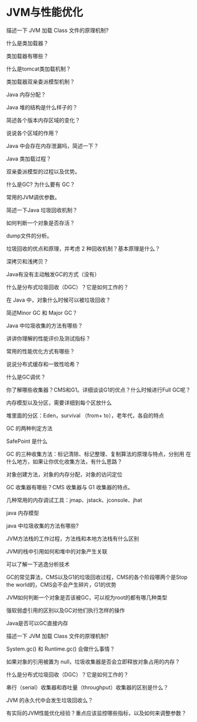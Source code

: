 # JVM与性能优化


描述一下 JVM 加载 Class 文件的原理机制?

什么是类加载器？

类加载器有哪些？

什么是tomcat类加载机制？

类加载器双亲委派模型机制？

Java 内存分配？

Java 堆的结构是什么样子的？

简述各个版本内存区域的变化？

说说各个区域的作用？

Java 中会存在内存泄漏吗，简述一下？

Java 类加载过程？

双亲委派模型的过程以及优势。

什么是GC? 为什么要有 GC？

常用的JVM调优参数。

简述一下Java 垃圾回收机制？

如何判断一个对象是否存活？

dump文件的分析。

垃圾回收的优点和原理，并考虑 2 种回收机制？基本原理是什么？

深拷贝和浅拷贝？

Java有没有主动触发GC的方式（没有）

什么是分布式垃圾回收（DGC）？它是如何工作的？

在 Java 中，对象什么时候可以被垃圾回收？

简述Minor GC 和 Major GC？

Java 中垃圾收集的方法有哪些？

讲讲你理解的性能评价及测试指标？

常用的性能优化方式有哪些？

说说分布式缓存和一致性哈希？

什么是GC调优？

你了解哪些收集器？CMS和G1。详细谈谈G1的优点？什么时候进行Full GC呢？

内存模型以及分区，需要详细到每个区放什么

堆里面的分区：Eden，survival （from+ to），老年代，各自的特点

GC 的两种判定方法

SafePoint 是什么

GC 的三种收集方法：标记清除、标记整理、复制算法的原理与特点，分别用
在什么地方，如果让你优化收集方法，有什么思路？

对象创建方法，对象的内存分配，对象的访问定位

GC 收集器有哪些？CMS 收集器与 G1 收集器的特点。

几种常用的内存调试工具：jmap、jstack、jconsole、jhat

java 内存模型

java 中垃圾收集的方法有哪些?

JVM方法栈的工作过程，方法栈和本地方法栈有什么区别

JVM的栈中引用如何和堆中的对象产生关联

可以了解一下逃逸分析技术

GC的常见算法，CMS以及G1的垃圾回收过程，CMS的各个阶段哪两个是Stop the world的，CMS会不会产生碎片，G1的优势

JVM如何判断一个对象是否该被GC，可以视为root的都有哪几种类型

强软弱虚引用的区别以及GC对他们执行怎样的操作

Java是否可以GC直接内存

描述一下 JVM 加载 Class 文件的原理机制?

System.gc() 和 Runtime.gc() 会做什么事情？

如果对象的引用被置为 null，垃圾收集器是否会立即释放对象占用的内存？

什么是分布式垃圾回收（DGC）？它是如何工作的？

串行（serial）收集器和吞吐量（throughput）收集器的区别是什么？

JVM 的永久代中会发生垃圾回收么？

有实际的JVM性能优化经验？重点应该监控哪些指标，以及如何来调整参数？

